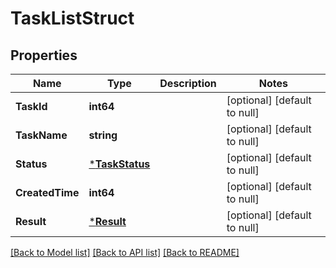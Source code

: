 # TaskListStruct

## Properties
Name | Type | Description | Notes
------------ | ------------- | ------------- | -------------
**TaskId** | **int64** |  | [optional] [default to null]
**TaskName** | **string** |  | [optional] [default to null]
**Status** | [***TaskStatus**](TaskStatus.md) |  | [optional] [default to null]
**CreatedTime** | **int64** |  | [optional] [default to null]
**Result** | [***Result**](result.md) |  | [optional] [default to null]

[[Back to Model list]](../README.md#documentation-for-models) [[Back to API list]](../README.md#documentation-for-api-endpoints) [[Back to README]](../README.md)


